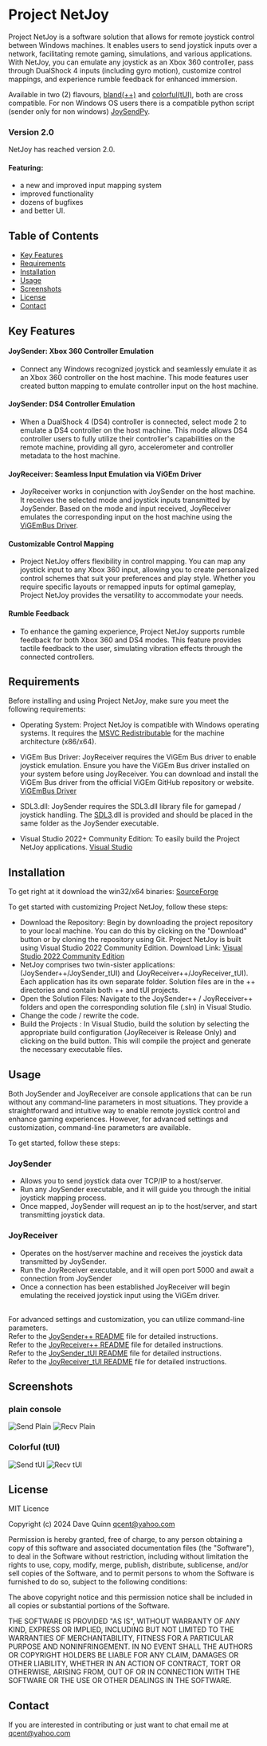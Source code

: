 # Project NetJoy
Project NetJoy is a software solution that allows for remote joystick control between Windows machines. It enables users to send joystick inputs over a network, facilitating remote gaming, simulations, and various applications. With NetJoy, you can emulate any joystick as an Xbox 360 controller, pass through DualShock 4 inputs (including gyro motion), customize control mappings, and experience rumble feedback for enhanced immersion.

Available in two (2) flavours, [bland(++)](#plain-console) and [colorful(tUI)](#colorful-tUI), both are cross compatible.
For non Windows OS users there is a compatible python script (sender only for non windows) [JoySendPy](https://github.com/Qcent/JoySendPy).

### Version 2.0
NetJoy has reached version 2.0.
#### Featuring:
- a new and improved input mapping system
- improved functionality
- dozens of bugfixes
- and better UI.

## Table of Contents
- [Key Features](#key-features)
- [Requirements](#requirements)
- [Installation](#installation)
- [Usage](#usage)
- [Screenshots](#screenshots)
- [License](#license)
- [Contact](#contact)

## Key Features
#### JoySender: Xbox 360 Controller Emulation
- Connect any Windows recognized joystick and seamlessly emulate it as an Xbox 360 controller on the host machine. This mode features user created button mapping to emulate controller input on the host machine.
#### JoySender: DS4 Controller Emulation
- When a DualShock 4 (DS4) controller is connected, select mode 2 to  emulate a DS4 controller on the host machine. This mode allows DS4 controller users to fully utilize their controller's capabilities on the remote machine, providing all gyro, accelerometer and controller metadata to the host machine.
#### JoyReceiver: Seamless Input Emulation via ViGEm Driver
- JoyReceiver works in conjunction with JoySender on the host machine. It receives the selected mode and joystick inputs transmitted by JoySender. Based on the mode and input received, JoyReceiver emulates the corresponding input on the host machine using the [ViGEmBus Driver](https://github.com/ViGEm/ViGEmBus).
#### Customizable Control Mapping
- Project NetJoy offers flexibility in control mapping. You can map any joystick input to any Xbox 360 input, allowing you to create personalized control schemes that suit your preferences and play style. Whether you require specific layouts or remapped inputs for optimal gameplay, Project NetJoy provides the versatility to accommodate your needs.
#### Rumble Feedback
- To enhance the gaming experience, Project NetJoy supports rumble feedback for both Xbox 360 and DS4 modes. This feature provides tactile feedback to the user, simulating vibration effects through the connected controllers.

## Requirements

Before installing and using Project NetJoy, make sure you meet the following requirements:

- Operating System: Project NetJoy is compatible with Windows operating systems. It requires the [MSVC Redistributable](https://learn.microsoft.com/en-us/cpp/windows/latest-supported-vc-redist?view=msvc-170#visual-studio-2015-2017-2019-and-2022) for the machine architecture (x86/x64).

- ViGEm Bus Driver: JoyReceiver requires the ViGEm Bus driver to enable joystick emulation. Ensure you have the ViGEm Bus driver installed on your system before using JoyReceiver. You can download and install the ViGEm Bus driver from the official ViGEm GitHub repository or website.
        [ViGEmBus Driver](https://github.com/ViGEm/ViGEmBus)

- SDL3.dll: JoySender requires the SDL3.dll library file for gamepad / joystick handling. The [SDL3](https://wiki.libsdl.org/SDL3/FrontPage).dll is provided and should be placed in the same folder as the JoySender executable. 

- Visual Studio 2022+ Community Edition: To easily build the Project NetJoy applications. [Visual Studio](https://visualstudio.microsoft.com/vs/community/)
 
## Installation
To get right at it download the win32/x64 binaries:
[SourceForge](https://sourceforge.net/projects/netjoy/files/)

To get started with customizing Project NetJoy, follow these steps:

- Download the Repository: Begin by downloading the project repository to your local machine. You can do this by clicking on the "Download" button or by cloning the repository using Git.
 Project NetJoy is built using Visual Studio 2022 Community Edition.  Download Link: [Visual Studio 2022 Community Edition](https://visualstudio.microsoft.com/vs/community/)
- NetJoy comprises two twin-sister applications: (JoySender++/JoySender_tUI) and (JoyReceiver++/JoyReceiver_tUI). Each application has its own separate folder. Solution files are in the ++ directories and contain both ++ and tUI projects.
- Open the Solution Files: Navigate to the JoySender++ / JoyReceiver++ folders and open the corresponding solution file (.sln) in Visual Studio.
- Change the code / rewrite the code.
- Build the Projects : In Visual Studio, build the solution by selecting the appropriate build configuration (JoyReceiver is Release Only) and clicking on the build button. This will compile the project and generate the necessary executable files.
    
## Usage
Both JoySender and JoyReceiver are console applications that can be run without any command-line parameters in most situations. They provide a straightforward and intuitive way to enable remote joystick control and enhance gaming experiences. However, for advanced settings and customization, command-line parameters are available.

To get started, follow these steps:
### JoySender
- Allows you to send joystick data over TCP/IP to a host/server.
- Run any JoySender executable, and it will guide you through the initial joystick mapping process. 
- Once mapped, JoySender will request an ip to the host/server, and start transmitting joystick data.
 
### JoyReceiver
- Operates on the host/server machine and receives the joystick data transmitted by JoySender. 
- Run the JoyReceiver executable, and it will open port 5000 and await a connection from JoySender
- Once a connection has been established JoyReceiver will begin emulating the received joystick input using the ViGEm driver.

\
  For advanced settings and customization, you can utilize command-line parameters.\
    Refer to the [JoySender++ README](https://github.com/Qcent/NetJoy/blob/main/JoySender++/README.md) file for detailed instructions. \
    Refer to the [JoyReceiver++ README](https://github.com/Qcent/NetJoy/blob/main/JoyReceiver++/README.md) file for detailed instructions. \
    Refer to the [JoySender_tUI README](https://github.com/Qcent/NetJoy/blob/main/JoySender_tUI/README.md) file for detailed instructions. \
    Refer to the [JoyReceiver_tUI README](https://github.com/Qcent/NetJoy/blob/main/JoyReceiver_tUI/README.md) file for detailed instructions.

## Screenshots
### plain console
![Send Plain](./screenshots/send1.gif)
![Recv Plain](./screenshots/recv1.gif)

### Colorful (tUI)
![Send tUI](./screenshots/send2.gif)
![Recv tUI](./screenshots/recv2.gif)

## License
MIT Licence

Copyright (c) 2024 Dave Quinn <qcent@yahoo.com>

Permission is hereby granted, free of charge, to any person obtaining a copy
of this software and associated documentation files (the "Software"), to deal
in the Software without restriction, including without limitation the rights
to use, copy, modify, merge, publish, distribute, sublicense, and/or sell
copies of the Software, and to permit persons to whom the Software is
furnished to do so, subject to the following conditions:

The above copyright notice and this permission notice shall be included in
all copies or substantial portions of the Software.

THE SOFTWARE IS PROVIDED "AS IS", WITHOUT WARRANTY OF ANY KIND, EXPRESS OR
IMPLIED, INCLUDING BUT NOT LIMITED TO THE WARRANTIES OF MERCHANTABILITY,
FITNESS FOR A PARTICULAR PURPOSE AND NONINFRINGEMENT. IN NO EVENT SHALL THE
AUTHORS OR COPYRIGHT HOLDERS BE LIABLE FOR ANY CLAIM, DAMAGES OR OTHER
LIABILITY, WHETHER IN AN ACTION OF CONTRACT, TORT OR OTHERWISE, ARISING FROM,
OUT OF OR IN CONNECTION WITH THE SOFTWARE OR THE USE OR OTHER DEALINGS IN
THE SOFTWARE.


## Contact
If you are interested in contributing or just want to chat email me at qcent@yahoo.com
